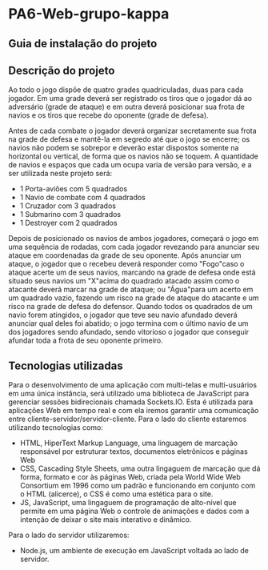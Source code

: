 # PA6-Web-grupo-kappa

## Guia de instalação do projeto



## Descrição do projeto

Ao todo o jogo dispõe de quatro grades quadriculadas, duas para cada jogador. Em uma
grade deverá ser registrado os tiros que o jogador dá ao adversário (grade de ataque) e em
outra deverá posicionar sua frota de navios e os tiros que recebe do oponente (grade de
defesa).


Antes de cada combate o jogador deverá organizar secretamente sua frota na grade de
defesa e mantê-la em segredo até que o jogo se encerre; os navios não podem se sobrepor
e deverão estar dispostos somente na horizontal ou vertical, de forma que os navios não se
toquem. A quantidade de navios e espaços que cada um ocupa varia de versão para versão,
e a ser utilizada neste projeto será:


- 1 Porta-aviões com 5 quadrados
- 1 Navio de combate com 4 quadrados
- 1 Cruzador com 3 quadrados
- 1 Submarino com 3 quadrados
- 1 Destroyer com 2 quadrados


Depois de posicionado os navios de ambos jogadores, começará o jogo em uma sequência
de rodadas, com cada jogador revezando para anunciar seu ataque em coordenadas da grade
de seu oponente. Após anunciar um ataque, o jogador que o recebeu deverá responder como
"Fogo"caso o ataque acerte um de seus navios, marcando na grade de defesa onde está situado
seus navios um "X"acima do quadrado atacado assim como o atacante deverá marcar na grade
de ataque; ou "Água"para um acerto em um quadrado vazio, fazendo um risco na grade de
ataque do atacante e um risco na grade de defesa do defensor. Quando todos os quadrados
de um navio forem atingidos, o jogador que teve seu navio afundado deverá anunciar qual
deles foi abatido; o jogo termina com o último navio de um dos jogadores sendo afundado,
sendo vitorioso o jogador que conseguir afundar toda a frota de seu oponente primeiro.


## Tecnologias utilizadas


Para o desenvolvimento de uma aplicação com multi-telas e multi-usuários em uma única
instância, será utilizado uma biblioteca de JavaScript para gerenciar sessões bidirecionais
chamada Sockets.IO. Esta é utilizada para aplicações Web em tempo real e com ela iremos
garantir uma comunicação entre cliente-servidor/servidor-cliente.
Para o lado do cliente estaremos utilizando tecnologias como:


- HTML, HiperText Markup Language, uma linguagem de marcação responsável por
estruturar textos, documentos eletrônicos e páginas Web
- CSS, Cascading Style Sheets, uma outra lingaguem de marcação que dá forma, formato
e cor às páginas Web, criada pela World Wide Web Consortium em 1996 como um padrão e
funcionando em conjunto com o HTML (alicerce), o CSS é como uma estética para o site.
- JS, JavaScript, uma lingaguem de programação de alto-nível que permite em uma página
Web o controle de animações e dados com a intenção de deixar o site mais interativo e
dinâmico.


Para o lado do servidor utilizaremos:


- Node.js, um ambiente de execução em JavaScript voltada ao lado de servidor.
